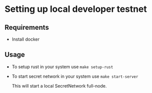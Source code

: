 # Setting up local developer testnet

## Requirements

 - Install docker

## Usage

+ To setup rust in your system use
  `make setup-rust`

+ To start secret network in your system use
  `make start-server`

  This will start a local SecretNetwork full-node.
